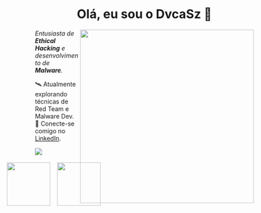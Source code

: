 <div align="center">
  <h1 style="display: inline-block">Olá, eu sou o DvcaSz 👋</h1>
</div>

<div align="left">
  <img align="right" src="media/cyberpunk-ghost-in-the-shell.gif" width="400px">
  <em>Entusiasta de <b>Ethical Hacking</b> e desenvolvimento de <b>Malware</b>.</em>
    <p></p>
    <p>
    🛰️ Atualmente explorando técnicas de Red Team e Malware Dev.<br>
    🔗 Conecte-se comigo no <a href="https://www.linkedin.com/in/lucas-muniz-damiani-36006b239/">LinkedIn</a>.
  </p>
</div>
<div align="left"> 
  <a href="https://skillicons.dev">
    <img src="https://skillicons.dev/icons?i=c,py,linux,bash,flask,docker,git" />
  </a>
</div>
<br>

<div align="left">
  <div style="display: flex; justify-content: center; align-items: center; gap: 16px;">
    <img height="100em" src="https://github-readme-stats.vercel.app/api?username=dvcasz&theme=monokai&show_icons=true&hide_border=false&count_private=true"/>
    <img height="100em" src="https://github-readme-stats.vercel.app/api/top-langs/?username=dvcasz&theme=monokai&show_icons=true&hide_border=false&layout=compact"/>
<div align="center">
</div>

